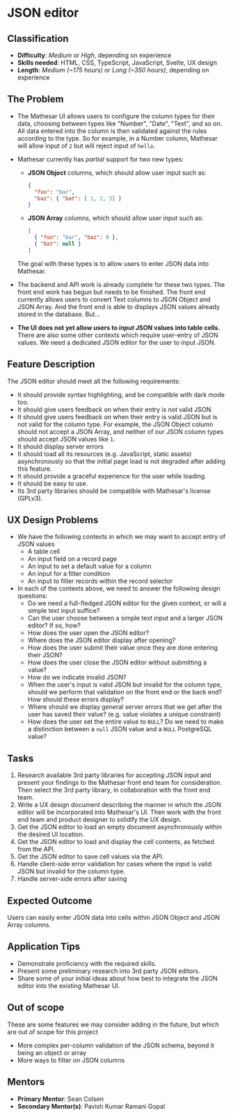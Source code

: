 # JSON editor

## Classification

- **Difficulty**: *Medium* or *High*, depending on experience
- **Skills needed**: HTML, CSS, TypeScript, JavaScript, Svelte, UX design
- **Length**:  *Medium (~175 hours)* or *Long (~350 hours)*, depending on experience

## The Problem

- The Mathesar UI allows users to configure the column types for their data, choosing between types like "Number", "Date", "Text", and so on. All data entered into the column is then validated against the rules according to the type. So for example, in a Number column, Mathesar will allow input of `2` but will reject input of `hello`.

- Mathesar currently has *partial* support for two new types:

    - **JSON Object** columns, which should allow user input such as:
    
        ```json
        {
          "foo": "bar",
          "baz": { "bat": [ 1, 2, 3] }
        }
        ```

    - **JSON Array** columns, which should allow user input such as:
    
        ```json
        [
          { "foo": "bar", "baz": 0 },
          { "bat": null }
        ]
        ```

    The goal with these types is to allow users to enter JSON data into Mathesar.

- The backend and API work is already complete for these two types. The front end work has begun but needs to be finished. The front end currently allows users to convert Text columns to JSON Object and JSON Array. And the front end is able to displays JSON values already stored in the database. But...

- **The UI does not yet allow users to *input* JSON values into table cells.** There are also some other contexts which require user-entry of JSON values. We need a dedicated JSON editor for the user to input JSON.

## Feature Description

The JSON editor should meet all the following requirements:

- It should provide syntax highlighting, and be compatible with dark mode too.
- It should give users feedback on when their entry is not valid JSON.
- It should give users feedback on when their entry is valid JSON but is not valid for the column type. For example, the JSON Object column should not accept a JSON Array, and neither of our JSON column types should accept JSON values like `1`.
- It should display server errors 
- It should load all its resources (e.g. JavaScript, static assets) asynchronously so that the initial page load is not degraded after adding this feature.
- It should provide a graceful experience for the user while loading.
- It should be easy to use.
- Its 3rd party libraries should be compatible with Mathesar's license (GPLv3).

## UX Design Problems

- We have the following contexts in which we may want to accept entry of JSON values
    - A table cell
    - An input field on a record page
    - An input to set a default value for a column
    - An input for a filter condition
    - An input to filter records within the record selector
- In each of the contexts above, we need to answer the following design questions:
    - Do we need a full-fledged JSON editor for the given context, or will a simple text input suffice?
    - Can the user choose between a simple text input and a larger JSON editor? If so, how?
    - How does the user open the JSON editor?
    - Where does the JSON editor display after opening?
    - How does the user submit their value once they are done entering their JSON?
    - How does the user close the JSON editor without submitting a value?
    - How do we indicate invalid JSON?
    - When the user's input is valid JSON but invalid for the column type, should we perform that validation on the front end or the back end? How should these errors display?
    - Where should we display general server errors that we get after the user has saved their value? (e.g. value violates a unique constraint)
    - How does the user set the entire value to `NULL`? Do we need to make a distinction between a `null` JSON value and a `NULL` PostgreSQL value?

## Tasks

1. Research available 3rd party libraries for accepting JSON input and present your findings to the Mathesar front end team for consideration. Then select the 3rd party library, in collaboration with the front end team.
1. Write a UX design document describing the manner in which the JSON editor will be incorporated into Mathesar's UI. Then work with the front end team and product designer to solidify the UX design.
1. Get the JSON editor to load an empty document asynchronously within the desired UI location.
1. Get the JSON editor to load and display the cell contents, as fetched from the API.
1. Get the JSON editor to save cell values via the API.
1. Handle client-side error validation for cases where the input is valid JSON but invalid for the column type.
1. Handle server-side errors after saving

## Expected Outcome

Users can easily enter JSON data into cells within JSON Object and JSON Array columns.

## Application Tips

- Demonstrate proficiency with the required skills.
- Present some preliminary research into 3rd party JSON editors.
- Share some of your initial ideas about how best to integrate the JSON editor into the existing Mathesar UI.

## Out of scope

These are some features we may consider adding in the future, but which are out of scope for this project

- More complex per-column validation of the JSON schema, beyond it being an object or array
- More ways to filter on JSON columns

## Mentors

- **Primary Mentor**: Sean Colsen
- **Secondary Mentor(s)**: Pavish Kumar Ramani Gopal

